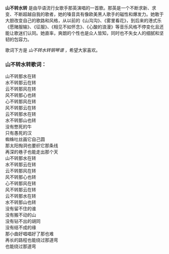 

**山不转水转**
是由华语流行女歌手那英演唱的一首歌。那英是一个不断求新、求变、不断超越自我的歌者，她的嗓音具有像欧美黑人歌手的磁性和爆发力。她敢于大胆改变自己的歌路和风格，从以前的《山沟沟》、《雾里看花》，到后来的港式乐《愿赌服输》、《征服》、《相见不如怀念》、《心酸的浪漫》等音乐风格不停变化且还能让歌迷们认同。她直率，爽朗的个性也是众人皆知，同时也不失女人的细腻和坚韧的包容力。

  
歌词下方是 _山不转水转钢琴谱_ ，希望大家喜欢。

### 山不转水转歌词：

山不转那水在转  
水不转那云在转  
云不转那风在转  
风不转那心也转  
心不转那风在转  
风不转那云在转  
云不转那水在转  
水不转那山也转  
没有憋死的牛  
只有愚死的汉  
蜘蛛吐丝画它自己圆  
那太阳掏洞也要织它那条线  
再深的巷子也能走出那个天  
山不转那水在转  
水不转那云在转  
云不转那风在转  
风不转那心也转  
心不转那风在转  
风不转那云在转  
云不转那水在转  
水不转那山也转  
没有留不住的谁  
没有搬不动的山  
没有钻不出的胡同  
没有结不成的缘  
那小曲好唱唱好了那也难  
再长的路程也能绕过那道弯  
也能绕过那道弯

